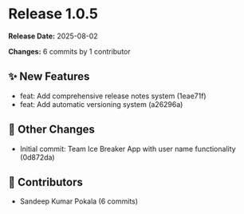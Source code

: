 # Release 1.0.5

**Release Date:** 2025-08-02

**Changes:** 6 commits by 1 contributor

## ✨ New Features

- feat: Add comprehensive release notes system (1eae71f)
- feat: Add automatic versioning system (a26296a)

## 🔧 Other Changes

- Initial commit: Team Ice Breaker App with user name functionality (0d872da)

## 👥 Contributors

- Sandeep Kumar Pokala (6 commits)

